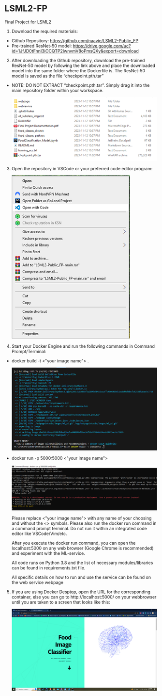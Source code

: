 # LSML2-FP
 Final Project for LSML2

1. Download the required materials:

- Github Repository: https://github.com/naavie/LSML2-Public_FP
- Pre-trained ResNet-50 model: https://drive.google.com/uc?id=1JfJD0tFnnI3iOCQTP2lwnvmV8oPmsQXy&export=download

2. After downloading the Github repository, download the pre-trained ResNet-50 model by following the link
above and place the downloaded model into the same folder where the Dockerfile is. The ResNet-50 model is
saved as the file “checkpoint.pth.tar”

- NOTE: DO NOT EXTRACT “checkpoint.pth.tar”. Simply drag it into the main repository folder within your
workspace.

    ![Alt text](model_placement_dir.png)

3. Open the repository in VSCode or your preferred code editor program: 

    ![Alt text](Open_VSCode.png)

4. Start your Docker Engine and run the following commands in Command Prompt/Terminal:

- docker build -t <"your image name"> .

    ![Alt text](dockerbuilt_example.png)

- docker run -p 5000:5000 <"your image name">

    ![Alt text](dockerrun_example.png)

    Please replace <"your image name"> with any name of your choosing and without the <> symbols. Please also
    run the docker run command in a command prompt terminal. Do not run it within an integrated code editor like
    VSCode/Vim/etc.

    After you execute the docker run command, you can open the localhost:5000 on any web browser (Google
    Chrome is recommended) and experiment with the ML-service.

    All code runs on Python 3.8 and the list of necessary modules/libraries can be found in requirements.txt file.

    All specific details on how to run and use the service can be found on the web service webpage

5. If you are using Docker Desptop, open the URL for the corresponding container, else you can go to http://localhost:5000/ on your webbrowser until you are taken to a screen that looks like this: 

    ![Alt text](webpage.png)